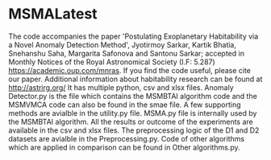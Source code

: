 # MSMALatest
The code accompanies the paper 'Postulating Exoplanetary Habitability via a Novel Anomaly Detection Method', Jyotirmoy Sarkar, Kartik Bhatia, Snehanshu Saha, Margarita Safonova and Santonu Sarkar; accepted in Monthly Notices of the Royal Astronomical Society (I.F: 5.287) https://academic.oup.com/mnras. If you find the code useful, please cite our paper. Additional information about habitability research can be found at http://astrirg.org/
It has multiple python, csv and xlsx files. Anomaly Detector.py is the file which contains the MSMBTAI algorithm code and the MSMVMCA code can also be found in the smae file. A few supporting methods are avialble in the utility.py file. MSMA.py file is internally used by the MSMBTAI algorithm. All the results or outcome of the experiments are available in the csv and xlsx files. The preprocessing logic of the D1 and D2 datasets are avialble in the Preprocessing.py. Code of other algorithms which are applied in
comparison can be found in Other algorithms.py.
